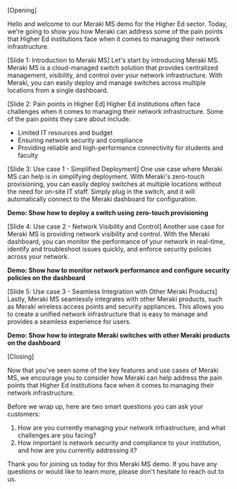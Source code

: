 [Opening]

Hello and welcome to our Meraki MS demo for the Higher Ed sector. Today, we're going to show you how Meraki can address some of the pain points that Higher Ed institutions face when it comes to managing their network infrastructure.

[Slide 1: Introduction to Meraki MS]
Let's start by introducing Meraki MS. Meraki MS is a cloud-managed switch solution that provides centralized management, visibility, and control over your network infrastructure. With Meraki, you can easily deploy and manage switches across multiple locations from a single dashboard.

[Slide 2: Pain points in Higher Ed]
Higher Ed institutions often face challenges when it comes to managing their network infrastructure. Some of the pain points they care about include:
- Limited IT resources and budget
- Ensuring network security and compliance
- Providing reliable and high-performance connectivity for students and faculty

[Slide 3: Use case 1 - Simplified Deployment]
One use case where Meraki MS can help is in simplifying deployment. With Meraki's zero-touch provisioning, you can easily deploy switches at multiple locations without the need for on-site IT staff. Simply plug in the switch, and it will automatically connect to the Meraki dashboard for configuration.

**Demo: Show how to deploy a switch using zero-touch provisioning**

[Slide 4: Use case 2 - Network Visibility and Control]
Another use case for Meraki MS is providing network visibility and control. With the Meraki dashboard, you can monitor the performance of your network in real-time, identify and troubleshoot issues quickly, and enforce security policies across your network.

**Demo: Show how to monitor network performance and configure security policies on the dashboard**

[Slide 5: Use case 3 - Seamless Integration with Other Meraki Products]
Lastly, Meraki MS seamlessly integrates with other Meraki products, such as Meraki wireless access points and security appliances. This allows you to create a unified network infrastructure that is easy to manage and provides a seamless experience for users.

**Demo: Show how to integrate Meraki switches with other Meraki products on the dashboard**

[Closing]

Now that you've seen some of the key features and use cases of Meraki MS, we encourage you to consider how Meraki can help address the pain points that Higher Ed institutions face when it comes to managing their network infrastructure.

Before we wrap up, here are two smart questions you can ask your customers:
1. How are you currently managing your network infrastructure, and what challenges are you facing?
2. How important is network security and compliance to your institution, and how are you currently addressing it?

Thank you for joining us today for this Meraki MS demo. If you have any questions or would like to learn more, please don't hesitate to reach out to us.